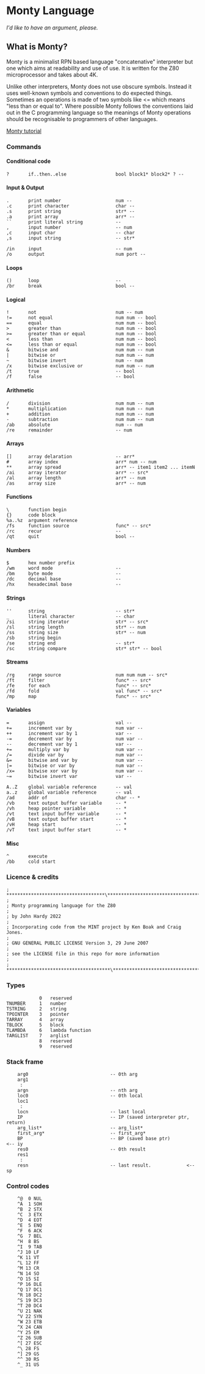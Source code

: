 # Monty Language

_I'd like to have an argument, please._

## What is Monty?

Monty is a minimalist RPN based language "concatenative" interpreter but one
which aims at readability and use of use. It is written for the Z80 microprocessor
and takes about 4K.

Unlike other interpreters, Monty does not use obscure symbols. Instead it uses
well-known symbols and conventions to do expected things. Sometimes an operations
is made of two symbols like <= which means "less than or equal to". Where possible
Monty follows the conventions laid out in the C programming language so the meanings
of Monty operations should be recognisable to programmers of other languages.

[Monty tutorial](tutorial.md)

### Commands

#### Conditional code

```
?       if..then..else                  bool block1* block2* ? --
```

#### Input & Output

```
.       print number                    num --
.c      print character                 char --
.s      print string                    str* --
.a      print array                     arr* --
``      print literal string            --
,       input number                    -- num
,c      input char                      -- char
,s      input string                    -- str*

/in     input                           -- num
/o      output                          num port --
```

#### Loops

```
()      loop                            --
/br     break                           bool --
```

#### Logical

```
!       not                             num -- num
!=      not equal                       num num -- bool
==      equal                           num num -- bool
>       greater than                    num num -- bool
>=      greater than or equal           num num -- bool
<       less than                       num num -- bool
<=      less than or equal              num num -- bool
&       bitwise and                     num num -- num
|       bitwise or                      num num -- num
~       bitwise invert                  num -- num
/x      bitwise exclusive or            num num -- num
/t      true                            -- bool
/f      false                           -- bool
```

#### Arithmetic

```
/       division                        num num -- num
*       multiplication                  num num -- num
+       addition                        num num -- num
-       subtraction                     num num -- num
/ab     absolute                        num -- num
/re     remainder                       -- num
```

#### Arrays

```
[]      array delaration                -- arr*
#       array index                     arr* num -- num
**      array spread                    arr* -- item1 item2 ... itemN
/ai     array iterator                  arr* -- src*
/al     array length                    arr* -- num
/as     array size                      arr* -- num
```

#### Functions

```
\       function begin
{}      code block
%a..%z  argument reference
/fs     function source                 func* -- src*
/rc     recur                           --
/qt     quit                            bool --
```

#### Numbers

```
$       hex number prefix
/wm     word mode                       --
/bm     byte mode                       --
/dc     decimal base                    --
/hx     hexadecimal base                --
```

#### Strings

```
''      string                          -- str*
_       literal character               -- char
/si     string iterator                 str* -- src*
/sl     string length                   str* -- num
/ss     string size                     str* -- num
/sb     string begin
/se     string end                      -- str*
/sc     string compare                  str* str* -- bool
```

#### Streams

```
/rg     range source                    num num num -- src*
/ft     filter                          func* -- src*
/fe     for each                        func* -- src*
/fd     fold                            val func* -- src*
/mp     map                             func* -- src*
```

#### Variables

```
=       assign                          val --
+=      increment var by                num var --
++      increment var by 1              var --
-=      decrement var by                num var --
--      decrement var by 1              var --
+=      multiply var by                 num var --
/=      divide var by                   num var --
&=      bitwise and var by              num var --
|=      bitwise or var by               num var --
/x=     bitwise xor var by              num var --
~=      bitwise invert var              var --

A..Z    global variable reference       -- val
a..z    global variable reference       -- val
/ad     addr of                         char -- *
/vb     text output buffer variable     -- *
/vh     heap pointer variable           -- *
/vt     text input buffer variable      -- *
/vB     text output buffer start        -- *
/vH     heap start                      -- *
/vT     text input buffer start         -- *
```

#### Misc

```
^       execute
/bb     cold start
```

### Licence & credits

```
; ************************************\*************************************
;
; Monty programming language for the Z80
;
; by John Hardy 2022
;
; Incorporating code from the MINT project by Ken Boak and Craig Jones.
;
; GNU GENERAL PUBLIC LICENSE Version 3, 29 June 2007
;
; see the LICENSE file in this repo for more information
;
; **************************************\***************************************
```

### Types

```
            0   reserved
TNUMBER     1   number
TSTRING     2   string
TPOINTER    3   pointer
TARRAY      4   array
TBLOCK      5   block
TLAMBDA     6   lambda function
TARGLIST    7   arglist
            8   reserved
            9   reserved
```

### Stack frame

```
    arg0                              -- 0th arg
    arg1
     :
    argn                              -- nth arg
    loc0                              -- 0th local
    loc1
     :
    locn                              -- last local
    IP                                -- IP (saved interpreter ptr, return)
    arg_list*                         -- arg_list*
    first_arg*                        -- first_arg*
    BP                                -- BP (saved base ptr)           <-- iy
    res0                              -- 0th result
    res1
     :
    resn                              -- last result.             <-- sp
```

### Control codes

```
    ^@  0 NUL
    ^A  1 SOH
    ^B  2 STX
    ^C  3 ETX
    ^D  4 EOT
    ^E  5 ENQ
    ^F  6 ACK
    ^G  7 BEL
    ^H  8 BS
    ^I  9 TAB
    ^J 10 LF
    ^K 11 VT
    ^L 12 FF
    ^M 13 CR
    ^N 14 SO
    ^O 15 SI
    ^P 16 DLE
    ^Q 17 DC1
    ^R 18 DC2
    ^S 19 DC3
    ^T 20 DC4
    ^U 21 NAK
    ^V 22 SYN
    ^W 23 ETB
    ^X 24 CAN
    ^Y 25 EM
    ^Z 26 SUB
    ^[ 27 ESC
    ^\ 28 FS
    ^] 29 GS
    ^^ 30 RS
    ^_ 31 US
```
